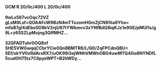 #### GCM R 20/0c/400 L 20/0c/400
**9wLx567vcOqc72VZ**<br/>**gLsM9Lsf+QOAAFcW9BzN4mTTszomHGmZjCN95ta6Yho=**<br/>**mfoB7glXdEbs0O8kV2njU67tYWkmvv3xYNfBdQ8iqKJz1e9GE/pMUl1s/g9L+z6SSZLpMvjng3QffMHZ...**<br/><br/>
**32QFADTuhr0OQ8xf**<br/>**SHE5VWGwqqCCbrYCie0QnBBMTR8/L/Q0/ZqFPCdnQBU=**<br/>**SEf/xkYV0xRdArxRX7/uOK99i3ejWNhVMWnOBG4uwMTQ4Go8NYNDfL5cud0H75tz7C6pyeWPT+B2hWDy...**
